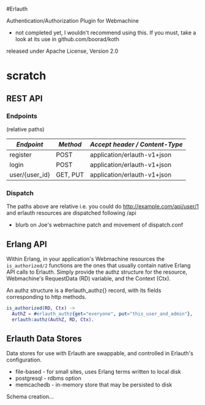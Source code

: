 #Erlauth

Authentication/Authorization Plugin for Webmachine

 * not completed yet, I wouldn't recommend using this.  If you must, take a look at its use in github.com/boorad/koth

released under Apache License, Version 2.0

# scratch

## REST API

### Endpoints

(relative paths)

*Endpoint* | *Method* | *Accept header / Content-Type*
------------- | ------------- | -------------
register | POST | application/erlauth-v1+json
login | POST | application/erlauth-v1+json
user/{user_id} | GET, PUT | application/erlauth-v1+json


### Dispatch
The paths above are relative i.e. you could do http://example.com/api/user/1 and erlauth resources are dispatched following /api

 * blurb on Joe's webmachine patch and movement of dispatch.conf



## Erlang API

Within Erlang, in your application's Webmachine resources the `is_authorized/2` functions are the ones that usually contain native Erlang API calls to Erlauth.  Simply provide the authz structure for the resource, Webmachine's RequestData (RD) variable, and the Context (Ctx).

An authz structure is a #erlauth_authz{} record, with its fields corresponding to http methods.

``` erlang
is_authorized(RD, Ctx) ->
  AuthZ = #erlauth_authz{get="everyone", put="this_user_and_admin"},
  erlauth:authz(AuthZ, RD, Ctx).
```

## Erlauth Data Stores

Data stores for use with Erlauth are swappable, and controlled in Erlauth's configuration.

 * file-based - for small sites, uses Erlang terms written to local disk
 * postgresql - rdbms option
 * memcachedb - in-memory store that may be persisted to disk

Schema creation...